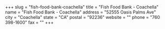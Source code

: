 +++
slug = "fish-food-bank-coachella"
title = "Fish Food Bank - Coachella"
name = "Fish Food Bank - Coachella"
address = "52555 Oasis Palms Ave"
city = "Coachella"
state = "CA"
postal = "92236"
website = ""
phone = "760 398-1600"
fax = ""
+++
